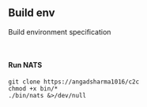## Build env 
Build environment specification

<br/>

#### Run NATS

```
git clone https://angadsharma1016/c2c
chmod +x bin/*
./bin/nats &>/dev/null
```